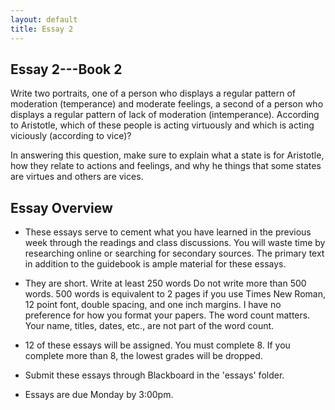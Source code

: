 ```yaml
---
layout: default
title: Essay 2
---
```


## Essay 2---Book 2

Write two portraits, one of a person who displays a regular pattern of moderation (temperance) and moderate feelings, a second of a person who displays a regular pattern of lack of moderation (intemperance). According to Aristotle, which of these people is acting virtuously and which is acting viciously (according to vice)? 

In answering this question, make sure to explain what a state is for Aristotle, how they relate to actions and feelings, and why he things that some states are virtues and others are vices. 

## Essay Overview

+ These essays serve to cement what you have learned in the previous week through the readings and class discussions. You will waste time by researching online or searching for secondary sources. The primary text in addition to the guidebook is ample material for these essays.

+ They are short. Write at least 250 words Do not write more than 500 words. 500 words is equivalent to 2 pages if you use Times New Roman, 12 point font, double spacing, and one inch margins. I have no preference for how you format your papers. The word count matters. Your name, titles, dates, etc., are not part of the word count. 

+ 12 of these essays will be assigned. You must complete 8. If you complete more than 8, the lowest grades will be dropped.

+ Submit these essays through Blackboard in the 'essays' folder. 

+ Essays are due Monday by 3:00pm. 





 